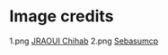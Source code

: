 # Image credits

1.png [JRAOUI Chihab](https://www.iconfinder.com/icons/1308760/circle_content_line_lock_security_style_icon#size=128)
2.png [Sebasumcp](https://sebasumcp.wordpress.com/recortes-sebasum/pinguino-rosa/)
